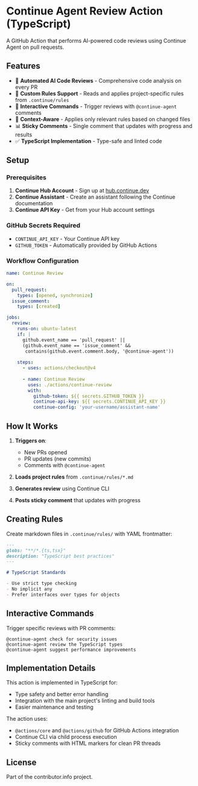 # Continue Agent Review Action (TypeScript)

A GitHub Action that performs AI-powered code reviews using Continue Agent on pull requests.

## Features

- 🤖 **Automated AI Code Reviews** - Comprehensive code analysis on every PR
- 📝 **Custom Rules Support** - Reads and applies project-specific rules from `.continue/rules`
- 💬 **Interactive Commands** - Trigger reviews with `@continue-agent` comments
- 🎯 **Context-Aware** - Applies only relevant rules based on changed files
- 📊 **Sticky Comments** - Single comment that updates with progress and results
- ✅ **TypeScript Implementation** - Type-safe and linted code

## Setup

### Prerequisites

1. **Continue Hub Account** - Sign up at [hub.continue.dev](https://hub.continue.dev)
2. **Continue Assistant** - Create an assistant following the Continue documentation
3. **Continue API Key** - Get from your Hub account settings

### GitHub Secrets Required

- `CONTINUE_API_KEY` - Your Continue API key
- `GITHUB_TOKEN` - Automatically provided by GitHub Actions

### Workflow Configuration

```yaml
name: Continue Review

on:
  pull_request:
    types: [opened, synchronize]
  issue_comment:
    types: [created]

jobs:
  review:
    runs-on: ubuntu-latest
    if: |
      github.event_name == 'pull_request' || 
      (github.event_name == 'issue_comment' && 
       contains(github.event.comment.body, '@continue-agent'))
    
    steps:
      - uses: actions/checkout@v4
      
      - name: Continue Review
        uses: ./actions/continue-review
        with:
          github-token: ${{ secrets.GITHUB_TOKEN }}
          continue-api-key: ${{ secrets.CONTINUE_API_KEY }}
          continue-config: 'your-username/assistant-name'
```

## How It Works

1. **Triggers on**:
   - New PRs opened
   - PR updates (new commits)
   - Comments with `@continue-agent`

2. **Loads project rules** from `.continue/rules/*.md`

3. **Generates review** using Continue CLI

4. **Posts sticky comment** that updates with progress

## Creating Rules

Create markdown files in `.continue/rules/` with YAML frontmatter:

```markdown
---
globs: "**/*.{ts,tsx}"
description: "TypeScript best practices"
---

# TypeScript Standards

- Use strict type checking
- No implicit any
- Prefer interfaces over types for objects
```

## Interactive Commands

Trigger specific reviews with PR comments:

```
@continue-agent check for security issues
@continue-agent review the TypeScript types
@continue-agent suggest performance improvements
```

## Implementation Details

This action is implemented in TypeScript for:
- Type safety and better error handling
- Integration with the main project's linting and build tools
- Easier maintenance and testing

The action uses:
- `@actions/core` and `@actions/github` for GitHub Actions integration
- Continue CLI via child process execution
- Sticky comments with HTML markers for clean PR threads

## License

Part of the contributor.info project.